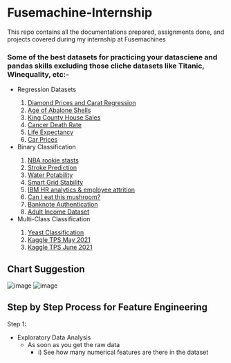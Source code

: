 # Fusemachine-Internship
This repo contains all the documentations prepared, assignments done, and projects covered during my internship at Fusemachines

### Some of the best datasets for practicing your datasciene and pandas skills excluding those cliche datasets like Titanic, Winequality, etc:-
<ul>
  <li>Regression Datasets</li>
  <ol>
    <li><a href='https://www.kaggle.com/shivam2503/diamonds'>Diamond Prices and Carat Regression</a></li>
    <li><a href='https://www.kaggle.com/rodolfomendes/abalone-dataset'>Age of Abalone Shells</a></li>
    <li><a href='https://www.kaggle.com/harlfoxem/housesalesprediction'>King County House Sales</a></li>
    <li><a href='https://data.world/nrippner/ols-regression-challenge'>Cancer Death Rate</a></li>
    <li><a href='https://www.kaggle.com/kumarajarshi/life-expectancy-who/'>Life Expectancy</a></li>
    <li><a href='https://www.kaggle.com/nehalbirla/vehicle-dataset-from-cardekho?ref=hackernoon.com&select=Car+details+v3.csv'>Car Prices</a></li>
  </ol>
  <li>Binary Classification</li>
  <ol>
    <li><a href='https://data.world/exercises/logistic-regression-exercise-1'>NBA rookie stasts</a></li>
    <li><a href='https://www.kaggle.com/fedesoriano/stroke-prediction-dataset'>Stroke Prediction</a></li>
    <li><a href='https://www.kaggle.com/adityakadiwal/water-potability'>Water Potability</a></li>
    <li><a href='https://www.kaggle.com/pcbreviglieri/smart-grid-stability'>Smart Grid Stability</a></li>
    <li><a href='https://www.kaggle.com/pavansubhasht/ibm-hr-analytics-attrition-dataset'>IBM HR analytics & employee attrition</a></li>
    <li><a href='https://www.kaggle.com/uciml/mushroom-classification'>Can I eat this mushroom?</a></li>
    <li><a href='https://www.kaggle.com/ritesaluja/bank-note-authentication-uci-data'>Banknote Authentication</a></li>
    <li><a href='https://www.kaggle.com/wenruliu/adult-income-dataset'>Adult Income Dataset</a></li>
  </ol>
  
  <li>Multi-Class Classification</li>
  <ol>
    <li><a href='https://www.openml.org/d/181'>Yeast Classification</a></li>
    <li><a href='https://www.kaggle.com/nehalbirla/vehicle-dataset-from-cardekho?ref=hackernoon.com&select=Car+details+v3.csv'>Kaggle TPS May 2021</a></li>
    <li><a href='https://www.kaggle.com/c/tabular-playground-series-jun-2021/data?select=train.csv'>Kaggle TPS June 2021</a></li>
  </ol>
  
</ul>

## Chart Suggestion
![image](https://user-images.githubusercontent.com/26330512/149336542-9eeb80a9-24be-4d24-b724-2b05480a6975.png)
![image](https://user-images.githubusercontent.com/26330512/149336627-fd79a7dc-1fe8-47e1-8d92-54d60f349131.png)


## Step by Step Process for Feature Engineering
Step 1: 
  - Exploratory Data Analysis
    - As soon as you get the raw data
      - i) See how many numerical features are there in the dataset
